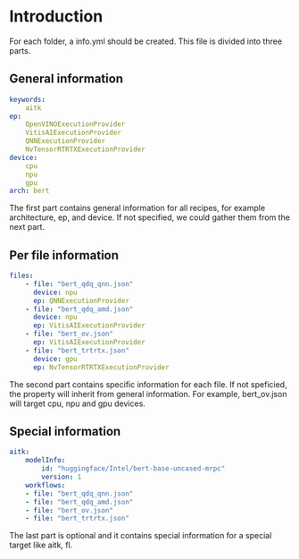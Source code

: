 # Introduction

For each folder, a info.yml should be created. This file is divided into three parts.

## General information

```YAML
keywords:
    aitk
ep:
    OpenVINOExecutionProvider
    VitisAIExecutionProvider
    QNNExecutionProvider
    NvTensorRTRTXExecutionProvider
device:
    cpu
    npu
    gpu
arch: bert
```

The first part contains general information for all recipes, for example architecture, ep, and device.
If not specified, we could gather them from the next part.

## Per file information

```YAML
files:
    - file: "bert_qdq_qnn.json"
      device: npu
      ep: QNNExecutionProvider
    - file: "bert_qdq_amd.json"
      device: npu
      ep: VitisAIExecutionProvider
    - file: "bert_ov.json"
      ep: VitisAIExecutionProvider
    - file: "bert_trtrtx.json"
      device: gpu
      ep: NvTensorRTRTXExecutionProvider
```

The second part contains specific information for each file.
If not speficied, the property will inherit from general information.
For example, bert_ov.json will target cpu, npu and gpu devices.

## Special information

```YAML
aitk:
    modelInfo:
        id: "huggingface/Intel/bert-base-uncased-mrpc"
        version: 1
    workflows:
    - file: "bert_qdq_qnn.json"
    - file: "bert_qdq_amd.json"
    - file: "bert_ov.json"
    - file: "bert_trtrtx.json"
```

The last part is optional and it contains special information for a special target like aitk, fl.
